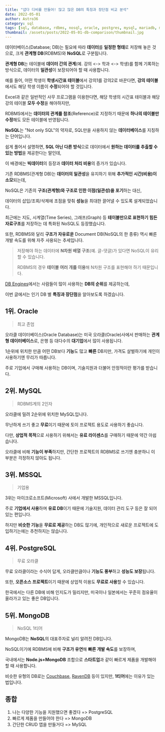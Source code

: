 ```yaml
---
title: "냅다 디비를 만들어! 많고 많은 DB의 특징과 장단점 비교 분석"
date: 2022-05-01
author: Astro36
category: sql
tags: [sql, database, rdbms, nosql, oracle, postgres, mysql, mariadb, mongodb]
thumbnail: /assets/posts/2022-05-01-db-comparison/thumbnail.jpg
---
```


데이터베이스(Database; DB)는 필요에 따라 **데이터**를 **일정한 형태**로 저장해 놓은 것으로, 크게 **관계형 DB**(RDBMS)와 **NoSQL**로 구분됩니다.

**관계형 DB**는 테이블에 **데이터 간의 관계**(예. 강의 <-> 학과 <-> 학생)를 함께 기록하는 방식으로, 데이터의 **일관성**이 보장되어야 할 때 사용합니다.

예를 들어, 어떤 학생이 **학생시간표 테이블**에서 강의1를 강의2로 바꾼다면, **강의 테이블**에서도 해당 학생 이름이 **수정**되어야 할 것입니다.

Excel과 같은 일반적인 사무 프로그램을 이용한다면, 해당 학생의 시간표 테이블과 해당 강의 테이블 **모두 수정**을 해야하지만,

RDBMS에서는 **데이터의 관계를 참조**(Reference)로 지정하기 때문에 **하나의 테이블만 수정**해도 모든 테이블에 반영됩니다.

**NoSQL**는 "Not only SQL"의 약자로, SQL만을 사용하지 않는 **데이터베이스**를 지칭하는 단어입니다.

쉽게 풀어서 설명하면, **SQL 아닌 다른 방식**으로 데이터에서 **원하는 데이터를 추출할 수 있는 방법**을 제공한다는 말인데,

이 배경에는 **빅데이터**의 등장과 **데이터 처리 비용**의 증가가 있습니다.

기존 RDBMS(관계형 DB)는 **데이터의 일관성**을 유지하기 위해 **추가적인 시간(비용)이 소모**되는데,

NoSQL은 기존의 **구조(관계형)와 구조로 인한 이점(일관성)을 포기**하는 대신,

데이터의 삽입/조회/삭제에 초점을 맞춰 **성능**을 최대한 끌어낼 수 있도록 설계되었습니다.

최근에는 지도, 시계열(Time Series), 그래프(Graph) 등 **테이블만으로 표현하기 힘든 자료구조**를 저장하는 데 특화된 NoSQL도 등장했습니다.

또한, RDBMS와 달리 **구조가 자유로운** Document DB(NoSQL의 한 종류) 역시 빠른 개발 속도를 위해 자주 사용되는 추세입니다.

> 저장해야 하는 데이터에 **N차원 배열 구조**(예. 글-댓글)가 있다면 NoSQL이 유리할 수 있습니다.
>
> RDBMS의 경우 **테이블 여러 개를 이용**해 N차원 구조를 표현해야 하기 때문입니다.

[DB Engines](https://db-engines.com/en/ranking)에서는 사람들이 많이 사용하는 **DB의 순위**를 제공하는데,

이번 글에서는 인기 DB 별 **특징과 장단점**을 알아보도록 하겠습니다.

## 1위. Oracle

> 최고 존엄

오라클 데이터베이스(Oracle Database)는 미국 오라클(Oracle)사에서 판매하는 **관계형 데이터베이스**로, 은행 등 대다수의 **대기업**에서 많이 사용됩니다.

1순위에 위치한 만큼 어떤 DB보다 **기능**도 많고 **빠른** DB지만, 가격도 살벌하기에 개인이 사용하기엔 무리가 따릅니다.

주로 기업에서 구매해 사용하는 DB이며, 기술지원과 더불어 안정적이란 평가를 받습니다.

## 2위. MySQL

> RDBMS계의 2인자

오라클에 밀려 2순위에 위치한 MySQL입니다.

무난하게 쓰기 좋고 **무료**이기 때문에 토이 프로젝트 용도로 사용하기 좋습니다.

다만, **상업적 목적**으로 사용하기 위해서는 **유료 라이센스**를 구매하기 때문에 약간 아쉽습니다.

오라클에 비해 **기능이 부족**하지만, 간단한 프로젝트의 RDBMS로 쓰기엔 충분하니 이 부분은 걱정하지 않아도 됩니다.

## 3위. MSSQL

> 기업용

3위는 마이크로소프트(Microsoft) 사에서 개발한 MSSQL입니다.

주로 **기업에서 사용**하며 **유료 DB**이기 때문에 기술지원, 데이터 관리 도구 등은 잘 되어있는 편입니다.

하지만 **비슷한 기능**을 **무료로 제공**하는 DB도 많기에, 개인적으로 새로운 프로젝트에 도입하기는에는 추천하지는 않습니다.

## 4위. PostgreSQL

> 무료 오라클

무료 오라클이라는 수식어 답게, 오라클만큼이나 **기능도 풍부**하고 **성능도 보장**됩니다.

또한, **오픈소스 프로젝트**이기 때문에 상업적 이용도 **무료로 사용**할 수 있습니다.

한국에서는 다른 DB에 비해 인지도가 밀리지만, 미국이나 일본에서는 꾸준히 점유율이 올라가고 있는 좋은 DB입니다.

## 5위. MongoDB

> NoSQL 1티어

MongoDB는 **NoSQL**의 대표주자로 널리 알려진 DB입니다.

NoSQL이기에 RDBMS에 비해 **구조가 유연**해 **빠른 개발 속도**를 보장하며,

국내에서는 **Node.js+MongoDB** 조합으로 **스타트업**과 같이 빠르게 제품을 개발해야 할 때 사용합니다.

비슷한 유형의 DB로는 [Couchbase](https://www.couchbase.com/), [RavenDB](https://ravendb.net/) 등이 있지만, **1티어**에는 이유가 있는 법입니다.

## 종합

1. 나는 다양한 기능을 지원했으면 좋겠다 => PostgreSQL
2. 빠르게 제품을 만들어야 한다 => MongoDB
3. 간단한 CRUD 앱을 만들거다 => MySQL
 
